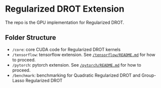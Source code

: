 # Regularized DROT Extension

The repo is the GPU implementation for Regularized DROT.

## Folder Structure

- `/core`: core CUDA code for Regularized DROT kernels
- `/tensorflow`: tensorflow extension. See [`/tensorflow/README.md`](./tensorflow/README.md) for how to proceed.
- `/pytorch`: pytorch extension. See [`/pytorch/README.md`](./pytorch/README.md) for how to proceed.
- `/benchmark`: benchmarking for Quadratic Regularized DROT and Group-Lasso Regularized DROT

